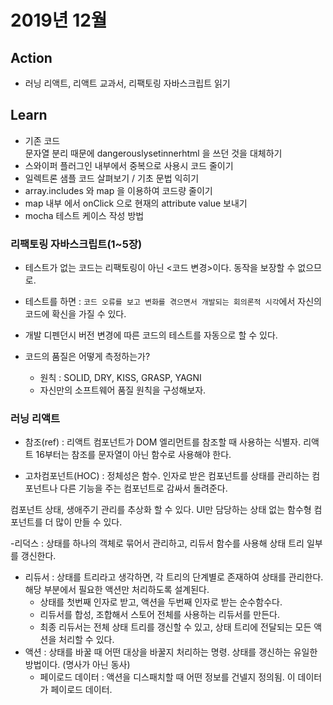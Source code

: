 # 2019년 12월

## Action

- 러닝 리액트, 리액트 교과서, 리팩토링 자바스크립트 읽기

## Learn

- 기존 코드 <br/> 문자열 분리 때문에 dangerouslysetinnerhtml 을 쓰던 것을 대체하기
- 스와이퍼 플러그인 내부에서 중복으로 사용시 코드 줄이기
- 일렉트론 샘플 코드 살펴보기 / 기초 문법 익히기
- array.includes 와 map 을 이용하여 코드량 줄이기
- map 내부 에서 onClick 으로 현재의 attribute value 보내기
- mocha 테스트 케이스 작성 방법

### 리팩토링 자바스크립트(1~5장)

- 테스트가 없는 코드는 리팩토링이 아닌 <코드 변경>이다. 동작을 보장할 수 없으므로.
- 테스트를 하면 : `코드 오류를 보고 변화를 겪으면서 개발되는 회의론적 시각`에서 자신의 코드에 확신을 가질 수 있다.
- 개발 디펜던시 버전 변경에 따른 코드의 테스트를 자동으로 할 수 있다.

- 코드의 품질은 어떻게 측정하는가?
  - 원칙 : SOLID, DRY, KISS, GRASP, YAGNI
  - 자신만의 소프트웨어 품질 원칙을 구성해보자.

### 러닝 리액트

- 참조(ref) : 리액트 컴포넌트가 DOM 엘리먼트를 참조할 때 사용하는 식별자. 리액트 16부터는 참조를 문자열이 아닌 함수로 사용해야 한다.

- 고차컴포넌트(HOC) : 정체성은 함수. 인자로 받은 컴포넌트를 상태를 관리하는 컴포넌트나 다른 기능을 주는 컴포넌트로 감싸서 돌려준다.

컴포넌트 상태, 생애주기 관리를 추상화 할 수 있다.
UI만 담당하는 상태 없는 함수형 컴포넌트를 더 많이 만들 수 있다.

-리덕스 : 상태를 하나의 객체로 묶어서 관리하고, 리듀서 함수를 사용해 상태 트리 일부를 갱신한다.

- 리듀서 : 상태를 트리라고 생각하면, 각 트리의 단계별로 존재하여 상태를 관리한다. 해당 부분에서 필요한 액션만 처리하도록 설계된다.
  - 상태를 첫번째 인자로 받고, 액션을 두번째 인자로 받는 순수함수다.
  - 리듀서를 합성, 조합해서 스토어 전체를 사용하는 리듀서를 만든다.
  - 최종 리듀서는 전체 상태 트리를 갱신할 수 있고, 상태 트리에 전달되는 모든 액션을 처리할 수 있다.
- 액션 : 상태를 바꿀 때 어떤 대상을 바꿀지 처리하는 명령. 상태를 갱신하는 유일한 방법이다. (명사가 아닌 동사)
  - 페이로드 데이터 : 액션을 디스패치할 때 어떤 정보를 건넬지 정의됨. 이 데이터가 페이로드 데이터.
